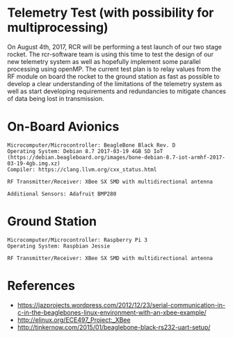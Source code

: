 # Telemetry Test (with possibility for multiprocessing)

On August 4th, 2017, RCR will be performing a test launch of our two stage rocket.  The rcr-software team is using this time to test the design of our new telemetry system as well as hopefully implement some parallel processing using openMP.  The current test plan is to relay values from the RF module on board the rocket to the ground station as fast as possible to develop a clear understanding of the limitations of the telemetry system as well as start developing requirements and redundancies to mitigate chances of data being lost in transmission.

# On-Board Avionics

    Microcomputer/Microcontroller: BeagleBone Black Rev. D
    Operating System: Debian 8.7 2017-03-19 4GB SD IoT (https://debian.beagleboard.org/images/bone-debian-8.7-iot-armhf-2017-03-19-4gb.img.xz)
    Compiler: https://clang.llvm.org/cxx_status.html

    RF Transmitter/Receiver: XBee SX SMD with multidirectional antenna

    Additional Sensors: Adafruit BMP280

# Ground Station

    Microcomputer/Microcontroller: Raspberry Pi 3
    Operating System: Raspbian Jessie

    RF Transmitter/Receiver: XBee SX SMD with multidirectional antenna

# References
- https://jazprojects.wordpress.com/2012/12/23/serial-communication-in-c-in-the-beaglebones-linux-environment-with-an-xbee-example/
- http://elinux.org/ECE497_Project:_XBee
- http://tinkernow.com/2015/01/beaglebone-black-rs232-uart-setup/
